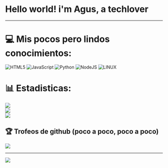 # Hello world! i'm Agus, a techlover
***

# 💻 Mis pocos pero lindos conocimientos:
![HTML5](https://img.shields.io/badge/html5-%23E34F26.svg?style=for-the-badge&logo=html5&logoColor=white) ![JavaScript](https://img.shields.io/badge/javascript-%23323330.svg?style=for-the-badge&logo=javascript&logoColor=%23F7DF1E) ![Python](https://img.shields.io/badge/python-3670A0?style=for-the-badge&logo=python&logoColor=ffdd54) ![NodeJS](https://img.shields.io/badge/node.js-6DA55F?style=for-the-badge&logo=node.js&logoColor=white) ![LINUX](https://img.shields.io/badge/Linux-FCC624?style=for-the-badge&logo=linux&logoColor=black)
# 📊 Estadisticas:
![](https://github-readme-stats.vercel.app/api?username=AguuZzz&theme=dark&hide_border=false&include_all_commits=false&count_private=false)<br/>
![](https://github-readme-streak-stats.herokuapp.com/?user=AguuZzz&theme=dark&hide_border=false)<br/>
![](https://github-readme-stats.vercel.app/api/top-langs/?username=AguuZzz&theme=dark&hide_border=false&include_all_commits=false&count_private=false&layout=compact)

## 🏆 Trofeos de github (poco a poco, poco a poco)
![](https://github-profile-trophy.vercel.app/?username=AguuZzz&theme=radical&no-frame=false&no-bg=true&margin-w=4)


---
[![](https://visitcount.itsvg.in/api?id=AguuZzz&icon=4&color=4)](https://visitcount.itsvg.in)

<!-- Proudly created with GPRM ( https://gprm.itsvg.in ) -->
